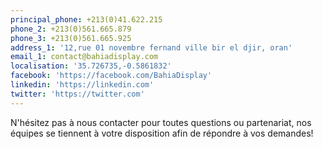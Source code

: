 ```yaml
---
principal_phone: +213(0)41.622.215
phone_2: +213(0)561.665.879
phone_3: +213(0)561.665.925
address_1: '12,rue 01 novembre fernand ville bir el djir, oran'
email_1: contact@bahiadisplay.com
localisation: '35.726735,-0.5861832'
facebook: 'https://facebook.com/BahiaDisplay'
linkedin: 'https://linkedin.com'
twitter: 'https://twitter.com'
---
```

N'hésitez pas à nous contacter pour toutes questions ou partenariat, nos équipes se tiennent à votre disposition afin de répondre à vos demandes!


